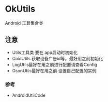 # OkUtils
Android 工具集合类

## 注意
+ Utils工具类 要在 app启动时初始化
+ OaidUtils 获取设备广告id等，最好用之前初始化
+ LogUtils最好在用之前进行配置请查看Config
+ GsonUtils最好在用之前 设置自己配置的实例

### 参考
+ AndroidUtilCode